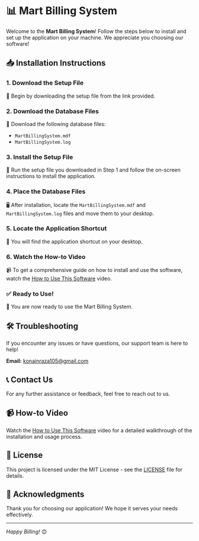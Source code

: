# 📊 Mart Billing System

Welcome to the **Mart Billing System**! Follow the steps below to install and set up the application on your machine. We appreciate you choosing our software!

## 📥 Installation Instructions

### 1. Download the Setup File
📂 Begin by downloading the setup file from the link provided.

### 2. Download the Database Files
📁 Download the following database files:
- `MartBillingSystem.mdf`
- `MartBillingSystem.log`

### 3. Install the Setup File
🔧 Run the setup file you downloaded in Step 1 and follow the on-screen instructions to install the application.

### 4. Place the Database Files
🖥️ After installation, locate the `MartBillingSystem.mdf` and `MartBillingSystem.log` files and move them to your desktop.

### 5. Locate the Application Shortcut
🚀 You will find the application shortcut on your desktop.

### 6. Watch the How-to Video
📹 To get a comprehensive guide on how to install and use the software, watch the [How to Use This Software](How%20to%20use%20this%20software.mp4) video.

### ✅ Ready to Use!
🎉 You are now ready to use the Mart Billing System. 

## 🛠️ Troubleshooting

If you encounter any issues or have questions, our support team is here to help! 

**Email:** [konainraza105@gmail.com](mailto:konainraza105@gmail.com)

## 📞 Contact Us

For any further assistance or feedback, feel free to reach out to us.

## 📹 How-to Video

Watch the [How to Use This Software](How%20to%20use%20this%20software.mp4) video for a detailed walkthrough of the installation and usage process.

## 📝 License

This project is licensed under the MIT License - see the [LICENSE](LICENSE) file for details.

## 🙏 Acknowledgments

Thank you for choosing our application! We hope it serves your needs effectively.

---

*Happy Billing!* 😊
